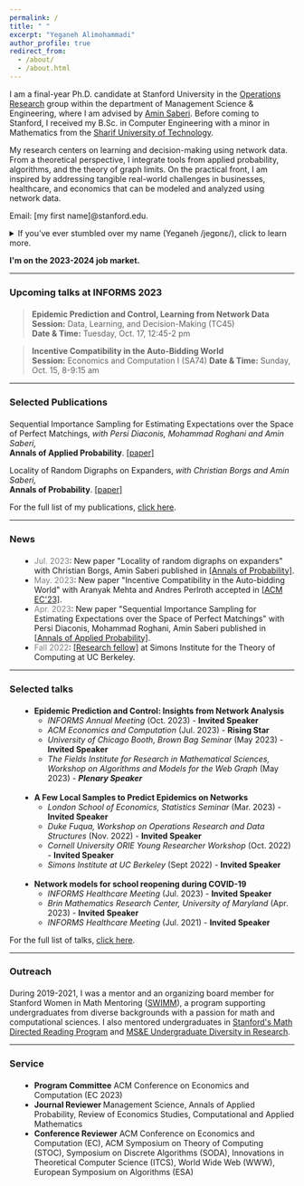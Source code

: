 ```yaml
---
permalink: /
title: " "
excerpt: "Yeganeh Alimohammadi"
author_profile: true
redirect_from: 
  - /about/
  - /about.html
---
```


I am a final-year Ph.D. candidate at Stanford University in the  [Operations Research](https://or.stanford.edu/) group within the department of Management Science & Engineering, where I am advised by [Amin Saberi](http://stanford.edu/~saberi/). 
Before coming to Stanford, I received my B.Sc. in Computer Engineering with a minor in Mathematics from the [Sharif University of Technology](http://www.en.sharif.edu/).


 My research centers on learning and decision-making using network data. From a theoretical perspective, I integrate tools from applied probability, algorithms, and the theory of graph limits. 
On the practical front, I am inspired by addressing tangible real-world challenges in businesses, healthcare, and economics that can be modeled and analyzed using network data.


Email: \[my first name\]@stanford.edu.

<details>
    <summary>If you’ve ever stumbled over my name (Yeganeh /jegɒnɛ/), click to learn more.</summary>
    It’s pronounced ‘Yeay gone eh’—- say it swiftly, allowing the second ‘y’ to gracefully blend. To break it down, start with ‘Yeay!’ as if you just cracked a challenging problem, followed by ‘gone’ as in something mysteriously disappeared, and end with ‘eh’ like you’re asking a thoughtful question. Thanks for taking the time to get it right!
</details>


**I'm on the 2023-2024 job market.**

---

### Upcoming talks at INFORMS 2023
<div style="margin-bottom: 20px;"></div>

> **Epidemic Prediction and Control, Learning from Network Data**  
> **Session:** Data, Learning, and Decision-Making (TC45)  
> **Date & Time:** Tuesday, Oct. 17, 12:45-­2 pm

> **Incentive Compatibility in the Auto-Bidding World**    
> **Session:** Economics and Computation I (SA74)
> **Date & Time:** Sunday, Oct. 15, 8-9:15 am

---

### Selected Publications
<div style="margin-bottom: 20px;"></div>


Sequential Importance Sampling for Estimating Expectations over the Space of Perfect Matchings,
*with Persi Diaconis, Mohammad Roghani and Amin Saberi,*\
**Annals of Applied Probability**. [\[paper\]](https://projecteuclid.org/journals/annals-of-applied-probability/volume-33/issue-2/Sequential-importance-sampling-for-estimating-expectations-over-the-space-of/10.1214/22-AAP1834.short)


Locality of Random Digraphs on Expanders,
*with Christian Borgs and Amin Saberi,*\
**Annals of Probability**. [\[paper\]](https://projecteuclid.org/journals/annals-of-probability/volume-51/issue-4/Locality-of-random-digraphs-on-expanders/10.1214/22-AOP1618.short)



For the full list of my publications, [click here](https://yalimohammadi.github.io/research/).

---

### News
<div style="margin-bottom: 20px;"></div>
<div style="margin-left: 20px;"> 
     <ul>
<li> <span style="color: gray">Jul. 2023</span>: New paper "Locality of random digraphs on expanders" with Christian Borgs, Amin Saberi published in <a href="https://projecteuclid.org/journals/annals-of-probability/volume-51/issue-4/Locality-of-random-digraphs-on-expanders/10.1214/22-AOP1618.short">[Annals of Probability]</a>.</li>
<li> <span style="color: gray">May. 2023</span>: New paper "Incentive Compatibility in the Auto-bidding World" with Aranyak Mehta and Andres Perlroth accepted in <a href="https://yalimohammadi.github.io/files/Auto_bidding_is_not_IC_jul7.pdf">[ACM EC'23]</a>.</li>
<li> <span style="color: gray">Apr. 2023</span>: New paper "Sequential Importance Sampling for Estimating Expectations over the Space of Perfect Matchings" with Persi Diaconis, Mohammad Roghani, Amin Saberi published in <a href="[https://yalimohammadi.github.io/files/Auto_bidding_is_not_IC_jul7.pdf](https://projecteuclid.org/journals/annals-of-applied-probability/volume-33/issue-2/Sequential-importance-sampling-for-estimating-expectations-over-the-space-of/10.1214/22-AAP1834.short)">[Annals of Applied Probability]</a>. </li>
<li> <span style="color: gray">Fall 2022</span>: <a href="https://simons.berkeley.edu/programs/graph2022">[Research fellow]</a> at Simons Institute for the Theory of Computing at UC Berkeley.</li>
     </ul>
</div>

---

### Selected talks
<div style="margin-bottom: 20px;"></div>
<div style="margin-left: 20px;"> 
  <ul>
    <li><strong>Epidemic Prediction and Control: Insights from Network Analysis</strong>
      <ul>
        <li><i>INFORMS Annual Meeting</i> (Oct. 2023) - <b>Invited Speaker</b></li>
        <li><i>ACM Economics and Computation</i> (Jul. 2023) - <b>Rising Star</b></li>
        <li><i>University of Chicago Booth, Brown Bag Seminar</i> (May 2023) - <b>Invited Speaker</b></li>
        <li><i>The Fields Institute for Research in Mathematical Sciences, Workshop on Algorithms and Models for the Web Graph</i> (May 2023) - <b><i>Plenary Speaker</i></b></li>
      </ul>
    </li>
<br>    
    <li><strong>A Few Local Samples to Predict Epidemics on Networks</strong>
      <ul>
        <li><i>London School of Economics, Statistics Seminar</i> (Mar. 2023) - <b>Invited Speaker</b></li>
        <li><i>Duke Fuqua, Workshop on Operations Research and Data Structures</i> (Nov. 2022) - <b>Invited Speaker</b></li>
        <li><i>Cornell University ORIE Young Researcher Workshop</i> (Oct. 2022) - <b>Invited Speaker</b></li>
        <li><i>Simons Institute at UC Berkeley</i> (Sept 2022) - <b>Invited Speaker</b></li>
      </ul>
    </li>
<br>
    <li><strong>Network models for school reopening during COVID-19</strong>
      <ul>
        <li><i>INFORMS Healthcare Meeting</i> (Jul. 2023) - <b>Invited Speaker</b></li>
        <li><i>Brin Mathematics Research Center, University of Maryland</i> (Apr. 2023) - <b>Invited Speaker</b></li>
        <li><i>INFORMS Healthcare Meeting</i> (Jul. 2021) - <b>Invited Speaker</b></li>
      </ul>
    </li>
  </ul>
</div>
    
For the full list of talks, [click here](https://yalimohammadi.github.io/talks/).



---

### Outreach
<div style="margin-bottom: 20px;"></div>

During 2019-2021, I was a mentor and an organizing board member for Stanford Women in Math Mentoring  ([SWIMM](http://swimm.stanford.edu/)), a program supporting undergraduates from diverse backgrounds with a passion for math and computational sciences. I also mentored undergraduates in [Stanford's Math Directed Reading Program](https://mathdrp.stanford.edu/) and [MS&E Undergraduate Diversity in Research](https://sites.google.com/stanford.edu/msande-inclusion/diversity-in-research?authuser=0). 

---

### Service
<div style="margin-bottom: 20px;"></div>

<div style="margin-left: 20px;"> 
  <ul>
  <li><strong>Program Committee</strong> ACM Conference on Economics and Computation (EC 2023)</li>
<li> <strong>Journal Reviewer </strong> Management Science,  Annals of Applied Probability, Review of Economics Studies, Computational and Applied Mathematics </li>
<li><strong>Conference Reviewer</strong>  ACM Conference on Economics and Computation (EC), ACM Symposium on Theory of Computing (STOC), Symposium on Discrete Algorithms (SODA), Innovations in Theoretical Computer Science (ITCS), World Wide Web (WWW), European Symposium on Algorithms (ESA)</li>
  </ul>
</div>
